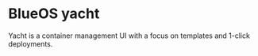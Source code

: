# BlueOS yacht

Yacht is a container management UI with a focus on templates and 1-click deployments.